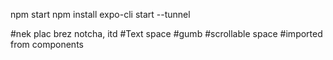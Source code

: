 npm start
npm install
expo-cli start --tunnel



<KODA>
<SafeAreaView>   #nek plac brez notcha, itd
<Text>         #Text space
<TouchableOpacity> #gumb
<ScrollView showsVerticalScrollIndicator={false}>    #scrollable space
            </ScrollView>
<ScreenHeaderBtn>  #imported from components